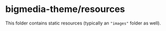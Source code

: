 # bigmedia-theme/resources

This folder contains static resources (typically an `"images"` folder as well).
